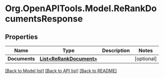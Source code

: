 # Org.OpenAPITools.Model.ReRankDocumentsResponse

## Properties

Name | Type | Description | Notes
------------ | ------------- | ------------- | -------------
**Documents** | [**List&lt;ReRankDocument&gt;**](ReRankDocument.md) |  | [optional] 

[[Back to Model list]](../README.md#documentation-for-models) [[Back to API list]](../README.md#documentation-for-api-endpoints) [[Back to README]](../README.md)

